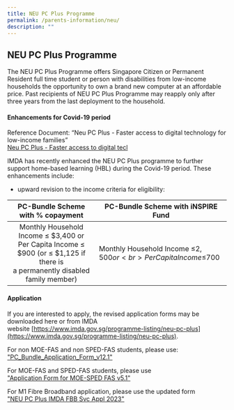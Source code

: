 ```yaml
---
title: NEU PC Plus Programme
permalink: /parents-information/neu/
description: ""
---
```

## NEU PC Plus Programme

The NEU PC Plus Programme offers Singapore Citizen or Permanent Resident full time student or person with disabilities from low-income households the opportunity to own a brand new computer at an affordable price. Past recipients of NEU PC Plus Programme may reapply only after three years from the last deployment to the household.

#### Enhancements for Covid-19 period

Reference Document: “Neu PC Plus - Faster access to digital technology for low-income families”<br>
[Neu PC Plus - Faster access to digital tecl](/files/Neu%20PC%20Plus%20-%20Faster%20access%20to%20digital%20technology%20for%20low-income%20families.pdf)

IMDA has recently enhanced the NEU PC Plus programme to further support home-based learning (HBL) during the Covid-19 period. These enhancements include:

*   upward revision to the income criteria for eligibility:

| **PC-Bundle Scheme with % copayment** | **PC-Bundle Scheme with iNSPIRE Fund** |
|:---:|---|
| Monthly Household Income ≤ $3,400 or<br>Per Capita Income ≤ $900 (or ≤ $1,125 if there is<br>a permanently disabled family member) | Monthly Household Income ≤$2,500 or<br>Per Capita Income ≤$700 |

#### Application

If you are interested to apply, the revised application forms may be downloaded here or from IMDA website [https://www.imda.gov.sg/programme-listing/neu-pc-plus](https://www.imda.gov.sg/programme-listing/neu-pc-plus).

For non MOE-FAS and non SPED-FAS students, please use: <br>
<a href="https://staging.d2fcpke8jx35fo.amplifyapp.com/files/PC_Bundle_Application_Form_v121.pdf">"PC\_Bundle\_Application\_Form\_v12.1"</a>

For MOE-FAS and SPED-FAS students, please use <br>
<a href="https://staging.d2fcpke8jx35fo.amplifyapp.com/files/Application%20Form%20for%20MOE-SPED%20FAS%20v51.pdf">"Application Form for MOE-SPED FAS v5.1"</a>

For M1 Fibre Broadband application, please use the updated form <br>
<a href="https://staging.d2fcpke8jx35fo.amplifyapp.com/files/NEU%20PC%20Plus%20IMDA%20FBB%20Svc%20Appl%202023.pdf">"NEU PC Plus IMDA FBB Svc Appl 2023"</a>